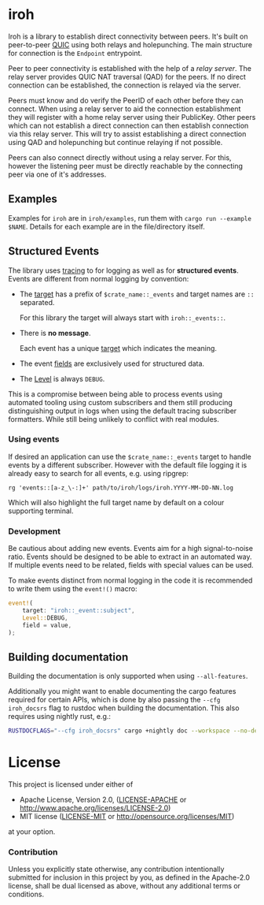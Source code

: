 # iroh

Iroh is a library to establish direct connectivity between peers.
It's built on peer-to-peer [QUIC](https://en.wikipedia.org/wiki/QUIC) using both relays and holepunching.
The main structure for connection is the `Endpoint` entrypoint.

Peer to peer connectivity is established with the help of a _relay server_. The relay server provides QUIC NAT traversal (QAD) for the peers. If no direct connection can be established, the connection is relayed via the server.

Peers must know and do verify the PeerID of each other before they can connect. When using a relay server to aid the connection establishment they will register with a home relay server using their PublicKey.  Other peers which can not establish a direct connection can then establish connection via this relay server.  This will try to assist establishing a direct connection using QAD and holepunching but continue relaying if not possible.

Peers can also connect directly without using a relay server. For this, however the listening peer must be directly reachable by the connecting peer via one of it's addresses.

## Examples

Examples for `iroh` are in `iroh/examples`, run them with `cargo run --example $NAME`. Details for each example are in the file/directory itself.

## Structured Events

The library uses [tracing](https://docs.rs/tracing) to for logging as
well as for **structured events**.  Events are different from normal
logging by convention:

- The [target] has a prefix of `$crate_name::_events` and target names
  are `::` separated.

  For this library the target will always start with `iroh::_events::`.

- There is **no message**.

  Each event has a unique [target] which indicates the meaning.

- The event [fields] are exclusively used for structured data.

- The [Level] is always `DEBUG`.

This is a compromise between being able to process events using
automated tooling using custom subscribers and them still producing
distinguishing output in logs when using the default tracing
subscriber formatters.  While still being unlikely to conflict with
real modules.

[target]: https://docs.rs/tracing/latest/tracing/struct.Metadata.html#method.target
[fields]: https://docs.rs/tracing/latest/tracing/#recording-fields
[Level]: https://docs.rs/tracing/latest/tracing/struct.Level.html

### Using events

If desired an application can use the `$crate_name::_events` target to
handle events by a different subscriber.  However with the default
file logging it is already easy to search for all events, e.g. using
ripgrep:

`rg 'events::[a-z_\-:]+' path/to/iroh/logs/iroh.YYYY-MM-DD-NN.log`

Which will also highlight the full target name by default on a colour
supporting terminal.

### Development

Be cautious about adding new events.  Events aim for a high
signal-to-noise ratio.  Events should be designed to be able to
extract in an automated way.  If multiple events need to be related,
fields with special values can be used.

To make events distinct from normal logging in the code it is
recommended to write them using the `event!()` macro:

```rust
event!(
    target: "iroh::_event::subject",
    Level::DEBUG,
    field = value,
);
```

## Building documentation

Building the documentation is only supported when using
`--all-features`.

Additionally you might want to enable documenting the cargo features
required for certain APIs, which is done by also passing the `--cfg
iroh_docsrs` flag to rustdoc when building the documentation.  This
also requires using nightly rust, e.g.:

```sh
RUSTDOCFLAGS="--cfg iroh_docsrs" cargo +nightly doc --workspace --no-deps --all-features
```

# License

This project is licensed under either of

 * Apache License, Version 2.0, ([LICENSE-APACHE](LICENSE-APACHE) or
   http://www.apache.org/licenses/LICENSE-2.0)
 * MIT license ([LICENSE-MIT](LICENSE-MIT) or
   http://opensource.org/licenses/MIT)

at your option.

### Contribution

Unless you explicitly state otherwise, any contribution intentionally submitted
for inclusion in this project by you, as defined in the Apache-2.0 license,
shall be dual licensed as above, without any additional terms or conditions.
